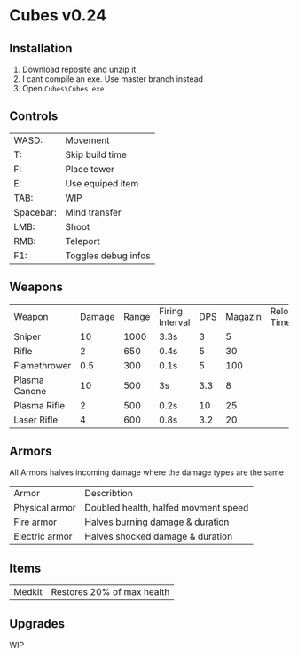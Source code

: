 <h1>Cubes v0.24</h1>

<h2>Installation</h2>
<ol>
<li>Download reposite and unzip it</li>
<li>I cant compile an exe. Use master branch instead</li>
<li>Open <code>Cubes\Cubes.exe</code></li>
</ol>

<h2>Controls</h2>
<table>
    <tr>
        <td>WASD:</td>
        <td>Movement</td>
    </tr>
    <tr>
        <td>T:</td>
        <td>Skip build time</td>
    </tr>
    <tr>
        <td>F:</td>
        <td>Place tower</td>
    </tr>
    <tr>
        <td>E:</td>
        <td>Use equiped item</td>
    </tr>
    <tr>
        <td>TAB:</td>
        <td>WIP</td>
    </tr>
    <tr>
        <td>Spacebar:</td>
        <td>Mind transfer</td>
    </tr>
    <tr>
        <td>LMB:</td>
        <td>Shoot</td>
    </tr>
    <tr>
        <td>RMB:</td>
        <td>Teleport</td>
    </tr>
    <tr>
        <td>F1:</td>
        <td>Toggles debug infos</td>
    </tr>
</table>

<h2>Weapons</h2>

<table>
    <tr>
        <td>Weapon</td>
        <td>Damage</td>
        <td>Range</td>
        <td>Firing Interval</td>
        <td>DPS</td>
        <td>Magazin</td>
        <td>Reload Time</td>
        <td>Weapon Type</td>
        <td>Effect</td>
        <td>Effect Duration</td>
    </tr>
    <tr>
        <td>Sniper</td>
        <td>10</td>
        <td>1000</td>
        <td>3.3s</td>
        <td>3</td>
        <td>5</td>
        <td></td>
        <td>Physical</td>
        <td>None</td>
        <td></td>
    </tr>
    <tr>
        <td>Rifle</td>
        <td>2</td>
        <td>650</td>
        <td>0.4s</td>
        <td>5</td>
        <td>30</td>
        <td></td>
        <td>Physical</td>
        <td>None</td>
        <td></td>
    </tr>
    <tr>
        <td>Flamethrower</td>
        <td>0.5</td>
        <td>300</td>
        <td>0.1s</td>
        <td>5</td>
        <td>100</td>
        <td></td>
        <td>Fire</td>
        <td>Burning</td>
        <td>10s</td>
    </tr>
    <tr>
        <td>Plasma Canone</td>
        <td>10</td>
        <td>500</td>
        <td>3s</td>
        <td>3.3</td>
        <td>8</td>
        <td></td>
        <td>Plasma</td>
        <td>Shocked</td>
        <td>3s</td>
    </tr>
    <tr>
        <td>Plasma Rifle</td>
        <td>2</td>
        <td>500</td>
        <td>0.2s</td>
        <td>10</td>
        <td>25</td>
        <td></td>
        <td>Plasma</td>
        <td>Shocked</td>
        <td>2s</td>
    </tr>
    <tr>
        <td>Laser Rifle</td>
        <td>4</td>
        <td>600</td>
        <td>0.8s</td>
        <td>3.2</td>
        <td>20</td>
        <td></td>
        <td>Laser</td>
        <td>Burning</td>
        <td>2s</td>
    </tr>
</table>

<h2>Armors</h2>

<p>All Armors halves incoming damage where the damage types are the same</p>

<table>
    <tr>
        <td>Armor</td>
        <td>Describtion</td>
    </tr>
    <tr>
        <td>Physical armor</td>
        <td>Doubled health, halfed movment speed</td>
    </tr>
    <tr>
        <td>Fire armor</td>
        <td>Halves burning damage & duration</td>
    </tr>
    <tr>
        <td>Electric armor</td>
        <td>Halves shocked damage & duration</td>
    </tr>
</table>

<h2>Items</h2>
<table>
    <tr>
        <td>Medkit</td>
        <td>Restores 20% of max health</td>
    </tr>
</table>

<h2>Upgrades</h2>
<p>WIP</p>
